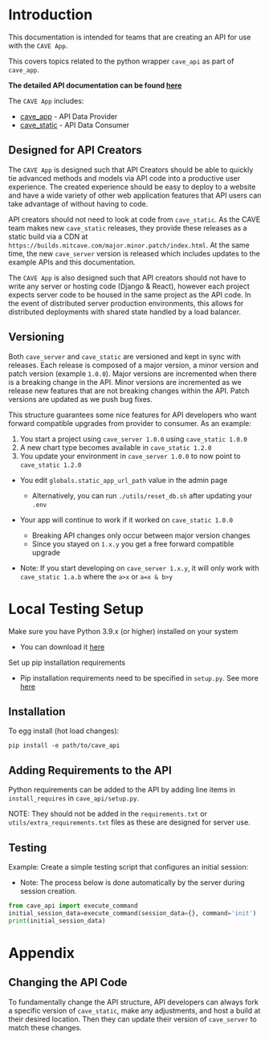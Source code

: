 # Introduction
This documentation is intended for teams that are creating an API for use with the `CAVE App`.

This covers topics related to the python wrapper `cave_api` as part of `cave_app`.

**The detailed API documentation can be found [here](README_API_STRUCTURE.md)**

The `CAVE App` includes:

- [cave_app](https://github.com/MIT-CAVE/cave_app) - API Data Provider
- [cave_static](https://github.com/MIT-CAVE/cave_static) - API Data Consumer

## Designed for API Creators
The `CAVE App` is designed such that API Creators should be able to quickly tie advanced methods and models via API code into a productive user experience. The created experience should be easy to deploy to a website and have a wide variety of other web application features that API users can take advantage of without having to code.

API creators should not need to look at code from `cave_static`. As the CAVE team makes new `cave_static` releases, they provide these releases as a static build via a CDN at `https://builds.mitcave.com/major.minor.patch/index.html`. At the same time, the new `cave_server` version is released which includes updates to the example APIs and this documentation.

The `CAVE App` is also designed such that API creators should not have to write any server or hosting code (Django & React), however each project expects server code to be housed in the same project as the API code. In the event of distributed server production environments, this allows for distributed deployments with shared state handled by a load balancer.

## Versioning
Both `cave_server` and `cave_static` are versioned and kept in sync with releases. Each release is composed of a major version, a minor version and patch version (example `1.0.0`). Major versions are incremented when there is a breaking change in the API. Minor versions are incremented as we release new features that are not breaking changes within the API. Patch versions are updated as we push bug fixes.

This structure guarantees some nice features for API developers who want forward compatible upgrades from provider to consumer. As an example:

1. You start a project using `cave_server 1.0.0` using `cave_static 1.0.0`
2. A new chart type becomes available in `cave_static 1.2.0`
3. You update your environment in `cave_server 1.0.0` to now point to `cave_static 1.2.0`
  - You edit `globals.static_app_url_path` value in the admin page
    - Alternatively, you can run `./utils/reset_db.sh` after updating your `.env`
  - Your app will continue to work if it worked on `cave_static 1.0.0`
    - Breaking API changes only occur between major version changes
    - Since you stayed on `1.x.y` you get a free forward compatible upgrade

- Note: If you start developing on `cave_server 1.x.y`, it will only work with `cave_static 1.a.b` where the `a>x` or `a=x & b>y`

# Local Testing Setup
Make sure you have Python 3.9.x (or higher) installed on your system
- You can download it [here](https://www.python.org/downloads/)

Set up pip installation requirements
- Pip installation requirements need to be specified in `setup.py`. See more [here](https://packaging.python.org/discussions/install-requires-vs-requirements/)

## Installation
To egg install (hot load changes):
```
pip install -e path/to/cave_api
```

## Adding Requirements to the API
Python requirements can be added to the API by adding line items in `install_requires` in `cave_api/setup.py`.

NOTE: They should not be added in the `requirements.txt` or `utils/extra_requirements.txt` files as these are designed for server use.

## Testing
Example: Create a simple testing script that configures an initial session:
- Note: The process below is done automatically by the server during session creation.
```py
from cave_api import execute_command
initial_session_data=execute_command(session_data={}, command='init')
print(initial_session_data)
```

# Appendix

## Changing the API Code
To fundamentally change the API structure, API developers can always fork a specific version of `cave_static`, make any adjustments, and host a build at their desired location. Then they can update their version of `cave_server` to match these changes.
